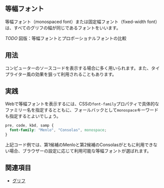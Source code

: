 ## 等幅フォント

等幅フォント（monospaced font）または固定幅フォント（fixed-width font）は、すべてのグリフの幅が同じであるフォントをいいます。

*TODO* 図版：等幅フォントとプロポーショナルフォントの比較

## 用法

コンピューターのソースコードを表示する場合に多く用いられます。また、タイプライター風の効果を狙って利用されることもあります。

## 実践

Webで等幅フォントを表示するには、CSSの`font-family`プロパティで具体的なファミリー名を指定するとともに、フォールバックとして`monospace`キーワードも指定するとよいでしょう。

```css
pre, code, kbd, samp {
  font-family: "Menlo", "Consolas", monospace;
}
```

上記コード例では、第1候補のMenloと第2候補のConsolasがともに利用できない場合、ブラウザーの設定に応じて利用可能な等幅フォントが選ばれます。

## 関連項目

- [グリフ](./glyph.md)
